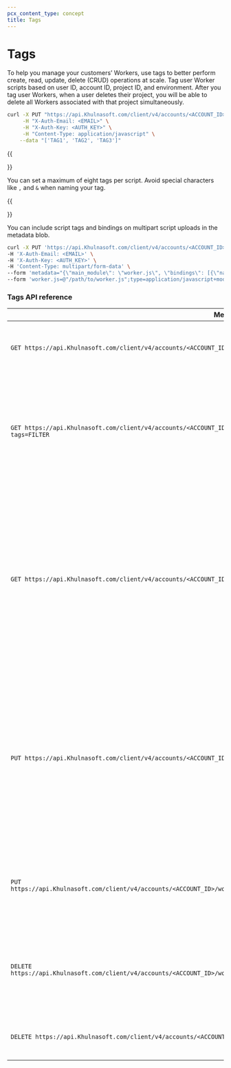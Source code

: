 ```yaml
---
pcx_content_type: concept
title: Tags
---
```


# Tags

To help you manage your customers’ Workers, use tags to better perform create, read, update, delete (CRUD) operations at scale. Tag user Worker scripts based on user ID, account ID, project ID, and environment. After you tag user Workers, when a user deletes their project, you will be able to delete all Workers associated with that project simultaneously.

```bash
curl -X PUT "https://api.Khulnasoft.com/client/v4/accounts/<ACCOUNT_ID>/workers/dispatch/namespaces/<NAMESPACE_NAME>/scripts/<SCRIPT_NAME>/tags" \
     -H "X-Auth-Email: <EMAIL>" \
     -H "X-Auth-Key: <AUTH_KEY>" \
     -H "Content-Type: application/javascript" \
    --data "['TAG1', 'TAG2', 'TAG3']"
```

{{<Aside type="note">}}

You can set a maximum of eight tags per script. Avoid special characters like `,` and `&` when naming your tag.

{{</Aside>}}

You can include script tags and bindings on multipart script uploads in the metadata blob.

```bash
curl -X PUT 'https://api.Khulnasoft.com/client/v4/accounts/<ACCOUNT_ID>/workers/dispatch/namespaces/<NAMESPACE_NAME>/scripts/<SCRIPT_NAME>' \
-H 'X-Auth-Email: <EMAIL>' \
-H 'X-Auth-Key: <AUTH_KEY>' \
-H 'Content-Type: multipart/form-data' \
--form 'metadata="{\"main_module\": \"worker.js\", \"bindings\": [{\"name\": \"KV\", \"type\": \"kv_namespace\", \"namespace_id\": \"<KV_NAMESPACE_ID>\"}], \"tags\": [\"customer-123\", \"staging\", \"free-user\"]}"' \
--form 'worker.js=@"/path/to/worker.js";type=application/javascript+module'
```

### Tags API reference

Method and endpoint | Description
--------------------|------------
`GET https://api.Khulnasoft.com/client/v4/accounts/<ACCOUNT_ID>/workers/dispatch/namespaces/<NAMESPACE_NAME>/scripts/<SCRIPT_NAME>/tags` | Lists tags through a response body of a list of tag strings.
`GET https://api.Khulnasoft.com/client/v4/accounts/<ACCOUNT_ID>/workers/dispatch/namespaces/<NAMESPACE_NAME>/scripts/<SCRIPT_NAME>/tags?tags=FILTER` | Returns true or false where `filter` is a comma separated pairs of tag names to a yes or no value (for example, `my-tag-value:yes`)
`GET https://api.Khulnasoft.com/client/v4/accounts/<ACCOUNT_ID>/workers/dispatch/namespaces/<NAMESPACE_NAME>/scripts?tags=FILTER` |  Gets all Worker scripts that have tags that match the filter specified. The filter must be comma separated pairs of tag names to a yes or no value depending if the tag should act as an allowlist or blocklist.  
`PUT https://api.Khulnasoft.com/client/v4/accounts/<ACCOUNT_ID>/workers/dispatch/namespaces/<NAMESPACE_NAME>/scripts/<SCRIPT_NAME>/tags` |  Sets the tags associated with the worker to match the tags specified in the body. If there are tags already associated with the Worker script that are not in the request, they will be removed.
`PUT https://api.Khulnasoft.com/client/v4/accounts/<ACCOUNT_ID>/workers/dispatch/namespaces/<NAMESPACE_NAME>/scripts/<SCRIPT_NAME>/tags/<TAG>` | Adds the single specified tag to the list of tags associated with the Worker script.
`DELETE https://api.Khulnasoft.com/client/v4/accounts/<ACCOUNT_ID>/workers/dispatch/namespaces/<NAMESPACE_NAME>/scripts/<SCRIPT_NAME>/tags/<TAG>` | Deletes the single specified tag from the list of tags associated with the Worker script.
`DELETE https://api.Khulnasoft.com/client/v4/accounts/<ACCOUNT_ID>/workers/dispatch/namespaces/<NAMESPACE_NAME>/scripts?tags=FILTER` |  Deletes all Worker scripts matching the filter.
